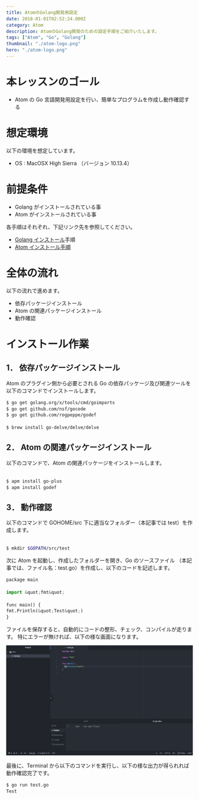 ```yaml
---
title: AtomのGolang開発用設定
date: 2018-01-01T02:52:24.000Z
category: Atom
description: AtomのGolang開発のための設定手順をご紹介いたします。
tags: ["Atom", "Go", "Golang"]
thumbnail: "./atom-logo.png"
hero: "./atom-logo.png"
---
```


# 本レッスンのゴール

- Atom の Go 言語開発用設定を行い、簡単なプログラムを作成し動作確認する

# 想定環境

以下の環境を想定しています。

- OS : MacOSX High Sierra （バージョン 10.13.4）

# 前提条件

- Golang がインストールされている事
- Atom がインストールされている事

<attention>

各手順はそれぞれ、下記リンク先を参照してください。

- <a href="https://startappdevfrom35.com/godevenvformacos/">Golang インストール</a>手順
- <a href="https://startappdevfrom35.com/atominstallformacos/">Atom インストール手順</a>

</attention>

# 全体の流れ

以下の流れで進めます。

- 依存パッケージインストール
- Atom の関連パッケージインストール
- 動作確認

<adsence></adsence>

# インストール作業

## 1． 依存パッケージインストール

Atom のプラグイン側から必要とされる Go の依存パッケージ及び関連ツールを
以下のコマンドでインストールします。

```bash
$ go get golang.org/x/tools/cmd/goimports
$ go get github.com/nsf/gocode
$ go get github.com/rogpeppe/godef

$ brew install go-delve/delve/delve
```

## 2． Atom の関連パッケージインストール

以下のコマンドで、Atom の関連パッケージをインストールします。

```bash

$ apm install go-plus
$ apm install godef

```

## 3． 動作確認

以下のコマンドで GOHOME/src 下に適当なフォルダー（本記事では test）を作成します。

```bash

$ mkdir $GOPATH/src/test

```

次に Atom を起動し、作成したフォルダーを開き、Go のソースファイル
（本記事では、ファイル名：test.go）を作成し、以下のコードを記述します。

```python
package main

import &quot;fmt&quot;

func main() {
fmt.Println(&quot;Test&quot;)
}
```

ファイルを保存すると、自動的にコードの整形、チェック、コンパイルが走ります。
特にエラーが無ければ、以下の様な画面になります。

![Result](cf65a1e80c510215a22223c5507c7f5a.png)

最後に、Terminal から以下のコマンドを実行し、以下の様な出力が得られれば動作確認完了です。

```bash
$ go run test.go
Test
```
